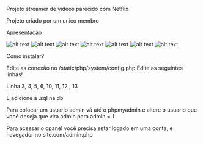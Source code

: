 Projeto streamer de vídeos parecido com Netflix

Projeto criado por um unico membro

Apresentação

![alt text](https://github.com/kaway404/netflix/blob/master/apresentacao/net1.png?raw=true)
![alt text](https://github.com/kaway404/netflix/blob/master/apresentacao/net2.png?raw=true)
![alt text](https://github.com/kaway404/netflix/blob/master/apresentacao/net3.png?raw=true)
![alt text](https://github.com/kaway404/netflix/blob/master/apresentacao/apresent1.png)
![alt text](https://github.com/kaway404/netflix/blob/master/apresentacao/apresent2.png)
![alt text](https://github.com/kaway404/netflix/blob/master/apresentacao/apresent3.png)
![alt text](https://github.com/kaway404/netflix/blob/master/apresentacao/apresent4.png)


Como instalar?

Edite as conexão no /static/php/system/config.php
Edite as seguintes linhas!

Linha 3, 4, 5, 6, 10, 11, 12 , 13

E adicione a .sql na db

Para colocar um usuario admin vá até o phpmyadmin e altere o usuario que você deseja que vira admin para admin = 1

Para acessar o cpanel você precisa estar logado em uma conta, e navegador no site.com/admin.php